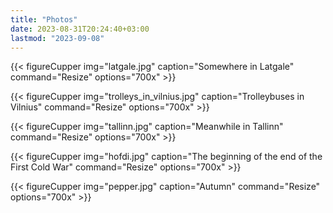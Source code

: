 ```yaml
---
title: "Photos"
date: 2023-08-31T20:24:40+03:00
lastmod: "2023-09-08"
---
```

{{< figureCupper
img="latgale.jpg"
caption="Somewhere in Latgale"
command="Resize"
options="700x" >}}

{{< figureCupper
img="trolleys_in_vilnius.jpg"
caption="Trolleybuses in Vilnius"
command="Resize"
options="700x" >}}

{{< figureCupper
img="tallinn.jpg"
caption="Meanwhile in Tallinn"
command="Resize"
options="700x" >}}

{{< figureCupper
img="hofdi.jpg"
caption="The beginning of the end of the First Cold War"
command="Resize"
options="700x" >}}

{{< figureCupper
img="pepper.jpg"
caption="Autumn"
command="Resize"
options="700x" >}}



